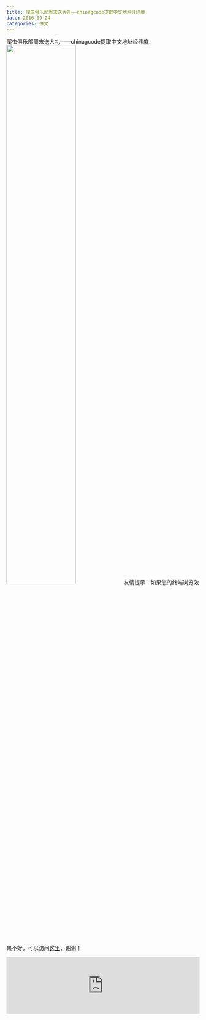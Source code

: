 ```yaml
---
title: 爬虫俱乐部周末送大礼——chinagcode提取中文地址经纬度
date: 2016-09-24
categories: 推文
---
```

爬虫俱乐部周末送大礼——chinagcode提取中文地址经纬度
<img src="http://mmbiz.qpic.cn/mmbiz_png/ACviaWTBFxhZ0AibelwJ3bBmVZuxyGl1lTR7yAJAjDASic9V19u87Pyg8Lb9PJEGoX59PeicwR1dZru8fnRp9PBOfQ/0?wx_fmt=png" style="width: 60%; height: auto;"/><!--more-->
友情提示：如果您的终端浏览效果不好，可以访问[这里](https://stata-club.github.io/stata_article/2016-09-24.html)，谢谢！
<iframe src="https://stata-club.github.io/stata_article/2016-09-24.html" id="iframepage" frameborder="0" scrolling="no" marginheight="0" marginwidth="0" width="100%" onLoad="iFrameHeight()"></iframe>
<script type="text/javascript" language="javascript">
function iFrameHeight() {
var ifm= document.getElementById("iframepage");
var subWeb = document.frames ? document.frames["iframepage"].document : ifm.contentDocument;   
if(ifm != null && subWeb != null) {
 ifm.height = subWeb.body.scrollHeight;
} 
} 
</script> 
